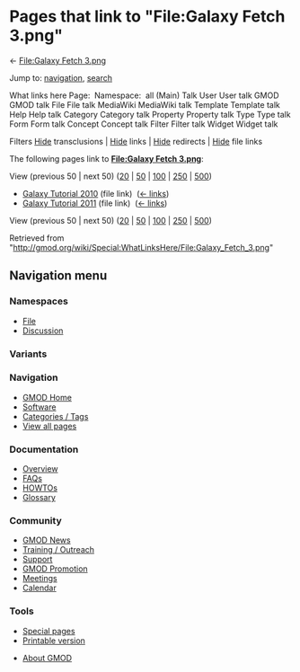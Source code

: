 <div id="mw-page-base" class="noprint">

</div>

<div id="mw-head-base" class="noprint">

</div>

<div id="content" class="mw-body" role="main">

<span id="top"></span>

<div id="mw-js-message" style="display:none;">

</div>



# <span dir="auto">Pages that link to "File:Galaxy Fetch 3.png"</span>

<div id="bodyContent">

<div id="contentSub">

← [File:Galaxy Fetch
3.png](/wiki/File:Galaxy_Fetch_3.png "File:Galaxy Fetch 3.png")

</div>

<div id="jump-to-nav" class="mw-jump">

Jump to: [navigation](#mw-navigation), [search](#p-search)

</div>

<div id="mw-content-text">

What links here Page:  Namespace:  all (Main) Talk User User talk GMOD
GMOD talk File File talk MediaWiki MediaWiki talk Template Template talk
Help Help talk Category Category talk Property Property talk Type Type
talk Form Form talk Concept Concept talk Filter Filter talk Widget
Widget talk

Filters
[Hide](/mediawiki/index.php?title=Special:WhatLinksHere/File:Galaxy_Fetch_3.png&hidetrans=1 "Special:WhatLinksHere/File:Galaxy Fetch 3.png")
transclusions \|
[Hide](/mediawiki/index.php?title=Special:WhatLinksHere/File:Galaxy_Fetch_3.png&hidelinks=1 "Special:WhatLinksHere/File:Galaxy Fetch 3.png")
links \|
[Hide](/mediawiki/index.php?title=Special:WhatLinksHere/File:Galaxy_Fetch_3.png&hideredirs=1 "Special:WhatLinksHere/File:Galaxy Fetch 3.png")
redirects \|
[Hide](/mediawiki/index.php?title=Special:WhatLinksHere/File:Galaxy_Fetch_3.png&hideimages=1 "Special:WhatLinksHere/File:Galaxy Fetch 3.png")
file links

The following pages link to **[File:Galaxy Fetch
3.png](/wiki/File:Galaxy_Fetch_3.png "File:Galaxy Fetch 3.png")**:

View (previous 50 \| next 50)
([20](/mediawiki/index.php?title=Special:WhatLinksHere/File:Galaxy_Fetch_3.png&limit=20 "Special:WhatLinksHere/File:Galaxy Fetch 3.png")
\|
[50](/mediawiki/index.php?title=Special:WhatLinksHere/File:Galaxy_Fetch_3.png&limit=50 "Special:WhatLinksHere/File:Galaxy Fetch 3.png")
\|
[100](/mediawiki/index.php?title=Special:WhatLinksHere/File:Galaxy_Fetch_3.png&limit=100 "Special:WhatLinksHere/File:Galaxy Fetch 3.png")
\|
[250](/mediawiki/index.php?title=Special:WhatLinksHere/File:Galaxy_Fetch_3.png&limit=250 "Special:WhatLinksHere/File:Galaxy Fetch 3.png")
\|
[500](/mediawiki/index.php?title=Special:WhatLinksHere/File:Galaxy_Fetch_3.png&limit=500 "Special:WhatLinksHere/File:Galaxy Fetch 3.png"))

- [Galaxy Tutorial
  2010](/wiki/Galaxy_Tutorial_2010 "Galaxy Tutorial 2010") (file link) ‎
  <span class="mw-whatlinkshere-tools">([←
  links](/mediawiki/index.php?title=Special:WhatLinksHere&target=Galaxy+Tutorial+2010 "Special:WhatLinksHere"))</span>
- [Galaxy Tutorial
  2011](/wiki/Galaxy_Tutorial_2011 "Galaxy Tutorial 2011") (file link) ‎
  <span class="mw-whatlinkshere-tools">([←
  links](/mediawiki/index.php?title=Special:WhatLinksHere&target=Galaxy+Tutorial+2011 "Special:WhatLinksHere"))</span>

View (previous 50 \| next 50)
([20](/mediawiki/index.php?title=Special:WhatLinksHere/File:Galaxy_Fetch_3.png&limit=20 "Special:WhatLinksHere/File:Galaxy Fetch 3.png")
\|
[50](/mediawiki/index.php?title=Special:WhatLinksHere/File:Galaxy_Fetch_3.png&limit=50 "Special:WhatLinksHere/File:Galaxy Fetch 3.png")
\|
[100](/mediawiki/index.php?title=Special:WhatLinksHere/File:Galaxy_Fetch_3.png&limit=100 "Special:WhatLinksHere/File:Galaxy Fetch 3.png")
\|
[250](/mediawiki/index.php?title=Special:WhatLinksHere/File:Galaxy_Fetch_3.png&limit=250 "Special:WhatLinksHere/File:Galaxy Fetch 3.png")
\|
[500](/mediawiki/index.php?title=Special:WhatLinksHere/File:Galaxy_Fetch_3.png&limit=500 "Special:WhatLinksHere/File:Galaxy Fetch 3.png"))

</div>

<div class="printfooter">

Retrieved from
"<http://gmod.org/wiki/Special:WhatLinksHere/File:Galaxy_Fetch_3.png>"

</div>

<div id="catlinks" class="catlinks catlinks-allhidden">

</div>

<div class="visualClear">

</div>

</div>

</div>

<div id="mw-navigation">

## Navigation menu

<div id="mw-head">



<div id="left-navigation">

<div id="p-namespaces" class="vectorTabs" role="navigation"
aria-labelledby="p-namespaces-label">

### Namespaces

- <span id="ca-nstab-image"><a href="/wiki/File:Galaxy_Fetch_3.png" accesskey="c"
  title="View the file page [c]">File</a></span>
- <span id="ca-talk"><a
  href="/mediawiki/index.php?title=File_talk:Galaxy_Fetch_3.png&amp;action=edit&amp;redlink=1"
  accesskey="t"
  title="Discussion about the content page [t]">Discussion</a></span>

</div>

<div id="p-variants" class="vectorMenu emptyPortlet" role="navigation"
aria-labelledby="p-variants-label">

### 

### Variants[](#)

<div class="menu">

</div>

</div>

</div>





</div>

</div>

</div>

<div id="mw-panel">

<div id="p-logo" role="banner">

<a href="/wiki/Main_Page"
style="background-image: url(http://gmod.org/images/GMOD-cogs.png);"
title="Visit the main page"></a>

</div>

<div id="p-Navigation" class="portal" role="navigation"
aria-labelledby="p-Navigation-label">

### Navigation

<div class="body">

- <span id="n-GMOD-Home">[GMOD Home](/wiki/Main_Page)</span>
- <span id="n-Software">[Software](/wiki/GMOD_Components)</span>
- <span id="n-Categories-.2F-Tags">[Categories /
  Tags](/wiki/Categories)</span>
- <span id="n-View-all-pages">[View all
  pages](/wiki/Special:AllPages)</span>

</div>

</div>

<div id="p-Documentation" class="portal" role="navigation"
aria-labelledby="p-Documentation-label">

### Documentation

<div class="body">

- <span id="n-Overview">[Overview](/wiki/Overview)</span>
- <span id="n-FAQs">[FAQs](/wiki/Category:FAQ)</span>
- <span id="n-HOWTOs">[HOWTOs](/wiki/Category:HOWTO)</span>
- <span id="n-Glossary">[Glossary](/wiki/Glossary)</span>

</div>

</div>

<div id="p-Community" class="portal" role="navigation"
aria-labelledby="p-Community-label">

### Community

<div class="body">

- <span id="n-GMOD-News">[GMOD News](/wiki/GMOD_News)</span>
- <span id="n-Training-.2F-Outreach">[Training /
  Outreach](/wiki/Training_and_Outreach)</span>
- <span id="n-Support">[Support](/wiki/Support)</span>
- <span id="n-GMOD-Promotion">[GMOD
  Promotion](/wiki/GMOD_Promotion)</span>
- <span id="n-Meetings">[Meetings](/wiki/Meetings)</span>
- <span id="n-Calendar">[Calendar](/wiki/Calendar)</span>

</div>

</div>

<div id="p-tb" class="portal" role="navigation"
aria-labelledby="p-tb-label">

### Tools

<div class="body">

- <span id="t-specialpages"><a href="/wiki/Special:SpecialPages" accesskey="q"
  title="A list of all special pages [q]">Special pages</a></span>
- <span id="t-print"><a
  href="/mediawiki/index.php?title=Special:WhatLinksHere/File:Galaxy_Fetch_3.png&amp;printable=yes"
  rel="alternate" accesskey="p"
  title="Printable version of this page [p]">Printable version</a></span>

</div>

</div>

</div>

</div>

<div id="footer" role="contentinfo">

- <span id="footer-places-about">[About
  GMOD](/wiki/GMOD:About "GMOD:About")</span>

<!-- -->






</div>
